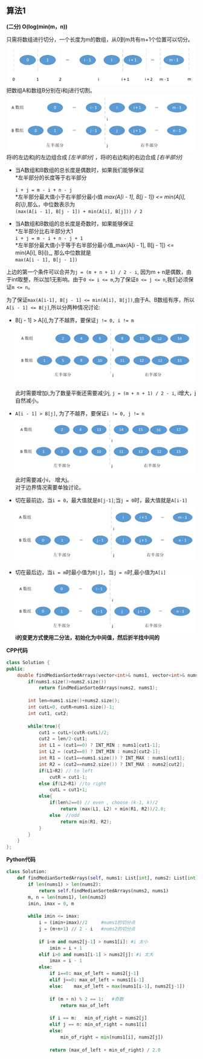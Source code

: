 ## 算法1

**(二分) O(log(min(m，n))**

只需将数组进行切分，一个长度为m的数组，从0到m共有m+1个位置可以切分。<br>
![1](img/1.png)<br>
把数组A和数组B分别在i和j进行切割。<br>
![2](img/2.png)<br>
将i的左边和j的左边组合成 *[左半部分]* ，将i的右边和j的右边合成 *[右半部分]*

- 当A数组和B数组的总长度是偶数时，如果我们能够保证<br>
  *左半部分的长度等于右半部分
  
    `i + j = m - i + n - j` <br>
  *左半部分最大值小于右半部分最小值 _max(A[i - 1], B[j - 1]) <= min(A[i], B[i])_,那么，中位数表示为<br>
  `(max(A[i - 1], B[j - 1]) + min(A[i], B[j])) / 2`

- 当A数组和B数组的总长度是奇数时，如果能够保证<br>
  *左半部分比右半部分大1<br>
  `i + j = m - i + n - j + 1` <br>
  *左半部分最大值小于等于右半部分最小值_max(A[i - 1], B[j - 1]) <= min(A[i], B[i])_, 那么中位数就是<br>
  `max(A[i - 1], B[j - 1])`<br>

上边的第一个条件可以合并为`j = (m + n + 1) / 2 - i`, 因为m + n是偶数，由于int取整，所以加1无影响。由于`0 <= i <= m`,为了保证`0 <= j <= n`,我们必须保证`m <= n`。<br>

为了保证`max(A[i-1], B[j - 1] <= min(A[i], B[j])`,由于A、B数组有序，所以`A[i - 1] <= B[j]`,所以分两种情况讨论:<br>
  
  - B[j - 1] > A[i],为了不越界，要保证`j != 0, i != m`<br>
  ![3](img/3.png)

    此时需要增加i,为了数量平衡还需要减少j, `j = (m + n + 1) / 2 - i`, i增大，j自然减小。
  - `A[i - 1] > B[j]`, 为了不越界，要保证`i != 0, j != n`<br>
  ![4](img/4.png)
  此时需要减小i， 增大j。<br>
  对于边界情况需要单独讨论。
  - 切在最前边，当`i = 0`，最大值就是`B[j-1]`;当`j = 0`时，最大值就是`A[i-1]`<br>
  ![5](img/5.png)
  - 切在最后边，当`i = m`时最小值为`B[j]`，当`j = n`时,最小值为`A[i]`<br>
  ![6](img/6.png)
   **i的变更方式使用二分法，初始化为中间值，然后折半找中间的**<br>

**CPP代码**
``` CPP
class Solution {
public:
    double findMedianSortedArrays(vector<int>& nums1, vector<int>& nums2) {
        if(nums1.size()>nums2.size())
            return findMedianSortedArrays(nums2, nums1);
        
        int len=nums1.size()+nums2.size();
        int cutL=0, cutR=nums1.size()-1;
        int cut1, cut2;
        
        while(true){
            cut1 = cutL+(cutR-cutL)/2;
            cut2 = len/2-cut1;
            int L1 = (cut1==0) ? INT_MIN : nums1[cut1-1];
            int L2 = (cut2==0) ? INT_MIN : nums2[cut2-1];
            int R1 = (cut1==nums1.size()) ? INT_MAX : nums1[cut1];
            int R2 = (cut2==nums2.size()) ? INT_MAX : nums2[cut2];
            if(L1>R2) // to left
                cutR = cut1-1;
            else if(L2>R1) //to right
                cutL = cut1+1;
            else{
                if(len%2==0) // even , choose (k-1, k)/2
                    return (max(L1, L2) + min(R1, R2))/2.0;
                else  //odd
                    return min(R1, R2);
            }
        }
    }
};
```

**Python代码**
``` Python
class Solution:
    def findMedianSortedArrays(self, nums1: List[int], nums2: List[int]) -> float:
        if len(nums1) > len(nums2):
            return self.findMedianSortedArrays(nums2, nums1)
        m, n = len(nums1), len(nums2)
        imin, imax = 0, m 
        
        while imin <= imax:
            i = (imin+imax)//2     #nums1的切分点
            j = (m+n+1) // 2 - i   #nums2的切分点
            
            if i<m and nums2[j-1] > nums1[i]: #i 太小
                imin = i + 1
            elif i>0 and nums1[i-1] > nums2[j]: #i 太大
                imax = i - 1
            else:
                if i==0: max_of_left = nums2[j-1]
                elif j==0: max_of_left = nums1[i-1]
                else:    max_of_left = max(nums1[i-1], nums2[j-1])
                
                if (m + n) % 2 == 1:   #奇数
                    return max_of_left
                
                if i == m:   min_of_right = nums2[j]
                elif j == n: min_of_right = nums1[i]
                else:
                    min_of_right = min(nums1[i], nums2[j])
                
                return (max_of_left + min_of_right) / 2.0
```